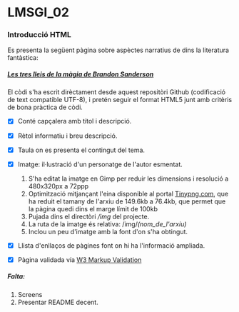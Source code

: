 # LMSGI_02
### Introducció HTML

Es presenta la següent pàgina sobre aspèctes narratius de dins la literatura fantàstica:
##### [Les tres lleis de la màgia de Brandon Sanderson](https://rawgit.com/2aven/LMSGI_02/master/index.html)

El còdi s'ha escrit dirèctament desde aquest repositòri Github (codificació de text compatible UTF-8), i pretén seguir el format HTML5 junt amb critèris de bona pràctica de còdi.

  - [x] Conté capçalera amb títol i descripció.
  - [x] Rètol informatiu i breu descripció.
  - [x] Taula on es presenta el contingut del tema.
  - [x] Imatge: il·lustració d'un personatge de l'autor esmentat.
    1. S'ha editat la imatge en Gimp per reduir les dimensions i resolució a 480x320px a 72ppp
    1. Optimització mitjançant l'eina disponible al portal [Tinypng.com](https://tinypng.com), que ha reduit el tamany de l'arxiu de 149.6kb a 76.4kb, que permet que la pàgina quedi dins el marge límit de 100kb
    1. Pujada dins el directòri */img* del projecte.
    1. La ruta de la imatge és relativa: /img/*(nom_de_l'arxiu)*
    1. Inclou un peu d'imatge amb la font d'on s'ha obtingut.
  - [x] Llista d'enllaços de pàgines font on hi ha l'informació ampliada.
  - [x] Pàgina validada vía [W3 Markup Validation](https://validator.w3.org)
  

##### Falta:
1. Screens
1. Presentar README decent.
